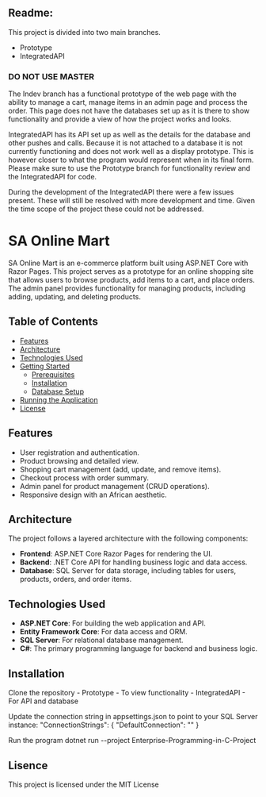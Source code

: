 ## Readme:
This project is divided into two main branches.
- Prototype
- IntegratedAPI

### DO NOT USE MASTER

The Indev branch has a functional prototype of the web page with the ability to manage a cart, manage items in an admin page and process the order. This page does not have the databases set up as it is there to show functionality and provide a view of how the project works and looks.

IntegratedAPI has its API set up as well as the details for the database and other pushes and calls. Because it is not attached to a database it is not currently functioning and does not work well as a display prototype. This is however closer to what the program would represent when in its final form.
Please make sure to use the Prototype branch for functionality review and the IntegratedAPI for code.

During the development of the IntegratedAPI there were a few issues present. These will still be resolved with more development and time. Given the time scope of the project these could not be addressed.

# SA Online Mart

SA Online Mart is an e-commerce platform built using ASP.NET Core with Razor Pages. This project serves as a prototype for an online shopping site that allows users to browse products, add items to a cart, and place orders. The admin panel provides functionality for managing products, including adding, updating, and deleting products.

## Table of Contents

- [Features](#features)
- [Architecture](#architecture)
- [Technologies Used](#technologies-used)
- [Getting Started](#getting-started)
  - [Prerequisites](#prerequisites)
  - [Installation](#installation)
  - [Database Setup](#database-setup)
- [Running the Application](#running-the-application)
- [License](#license)

## Features

- User registration and authentication.
- Product browsing and detailed view.
- Shopping cart management (add, update, and remove items).
- Checkout process with order summary.
- Admin panel for product management (CRUD operations).
- Responsive design with an African aesthetic.

## Architecture

The project follows a layered architecture with the following components:

- **Frontend**: ASP.NET Core Razor Pages for rendering the UI.
- **Backend**: .NET Core API for handling business logic and data access.
- **Database**: SQL Server for data storage, including tables for users, products, orders, and order items.

## Technologies Used

- **ASP.NET Core**: For building the web application and API.
- **Entity Framework Core**: For data access and ORM.
- **SQL Server**: For relational database management.
- **C#**: The primary programming language for backend and business logic.

## Installation

Clone the repository
    - Prototype - To view functionality
    - IntegratedAPI - For API and database

Update the connection string in appsettings.json to point to your SQL Server instance:
"ConnectionStrings": {
    "DefaultConnection": ""
}

Run the program
dotnet run --project Enterprise-Programming-in-C-Project

## Lisence
This project is licensed under the MIT License
